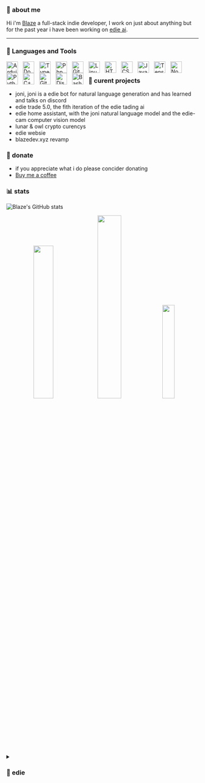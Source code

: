 ### 🐢 **about me**
Hi i'm [Blaze](https://blazedev.xyz) a full-stack indie developer,
I work on just about anything but for the past year i have been working on [edie ai](https://edie.blazedev.xyz).

---

### 📜 Languages and Tools
<img align="left" alt="Arduino" width="30px" style="padding-right:10px;" src="https://cdn.jsdelivr.net/gh/devicons/devicon/icons/arduino/arduino-original.svg"/>
<img align="left" alt="Docker" width="30px" style="padding-right:10px;" src="https://cdn.jsdelivr.net/gh/devicons/devicon/icons/docker/docker-plain-wordmark.svg" />
<img align="left" alt="TypeScript" width="30px" style="padding-right:10px;" src="https://cdn.jsdelivr.net/gh/devicons/devicon/icons/typescript/typescript-plain.svg" />
<img align="left" alt="Php" width="30px" style="padding-right:10px;" src="https://cdn.jsdelivr.net/gh/devicons/devicon/icons/php/php-plain.svg" />
<img align="left" alt="Git" width="30px" style="padding-right:10px;" src="https://cdn.jsdelivr.net/gh/devicons/devicon/icons/git/git-original.svg" />
<img align="left" alt="Linux" width="30px" style="padding-right:10px;" src="https://cdn.jsdelivr.net/gh/devicons/devicon/icons/linux/linux-original.svg" />
<img align="left" alt="HTML" width="30px" style="padding-right:10px;" src="https://cdn.jsdelivr.net/gh/devicons/devicon/icons/html5/html5-plain.svg" />
<img align="left" alt="CSS" width="30px" style="padding-right:10px;" src="https://cdn.jsdelivr.net/gh/devicons/devicon/icons/css3/css3-plain.svg" />
<img align="left" alt="JavaScript" width="30px" style="padding-right:10px;" src="https://cdn.jsdelivr.net/gh/devicons/devicon/icons/javascript/javascript-plain.svg" />
<img align="left" alt="TensorFlow" width="30px" style="padding-right:10px;" src="https://cdn.jsdelivr.net/gh/devicons/devicon/icons/tensorflow/tensorflow-original.svg" />
<img align="left" alt="NodeJS" width="30px" style="padding-right:10px;" src="https://cdn.jsdelivr.net/gh/devicons/devicon/icons/nodejs/nodejs-original.svg" />
<img align="left" alt="Python" width="30px" style="padding-right:10px;" src="https://cdn.jsdelivr.net/gh/devicons/devicon/icons/python/python-plain.svg" />
<img align="left" alt="C++" width="30px" style="padding-right:10px;" src="https://cdn.jsdelivr.net/gh/devicons/devicon/icons/cplusplus/cplusplus-line.svg" />
<img align="left" alt="GitHub" width="30px" style="padding-right:10px;" src="https://cdn.jsdelivr.net/gh/devicons/devicon/icons/github/github-original.svg" />
<img align="left" alt="Discord.js" width="30px" style="padding-right:10px;" src="https://cdn.jsdelivr.net/gh/devicons/devicon/icons/discordjs/discordjs-plain.svg" />
<img align="left" alt="Bash" width="30px" style="padding-right:10px;" src="https://cdn.jsdelivr.net/gh/devicons/devicon/icons/bash/bash-original.svg" />
<br />


### 🐙 curent projects

- joni, joni is a edie bot for natural language generation and has learned and talks on discord
- edie trade 5.0, the fith iteration of the edie tading ai
- edie home assistant, with the joni natural language model and the edie-cam computer vision model
- lunar & owl crypto curencys 
- edie websie
- blazedev.xyz revamp

### 💸 donate
- if you appreciate what i do please concider donating
- [Buy me a coffee](https://www.buymeacoffee.com/blazedevv)

### 📊 stats
![Blaze's GitHub stats](https://github-readme-stats.vercel.app/api?username=Blaze-stack&show_icons=true&theme=gruvbox)
<p align="center">
  <img src="https://github-readme-stats.vercel.app/api?username=Blaze-stac&theme=github_dark&hide_border=true&include_all_commits=false&count_private=true" width="32%">
  <img src="https://github-readme-streak-stats.herokuapp.com/?user=Blaze-stac&theme=github_dark&hide_border=true" width="35%">
  <img src="https://github-readme-stats.vercel.app/api/top-langs/?username=Blaze-stac&theme=github_dark&hide_border=true&include_all_commits=true&count_private=true&layout=compact" width="25%">
</p>

#
<details>
 <summary><h3>🤖 edie</h3></summary>
  edie is a group of mutuple ai models built to do many thing from trading stocks to natural language generation to computer vision, edie was started in feb 2022 as just a meme to mess around and piss people off but since then edie has grown and has reached places people said he would never go, and each day i try and push what he can do to set the bar higher in my development. joni is our most advanced natural language generation model powered by edie in ways it seems and feels human and displays emotion like hate, love and sadness, if you would like to talk to joni you can add them here **`joni#9320`**

